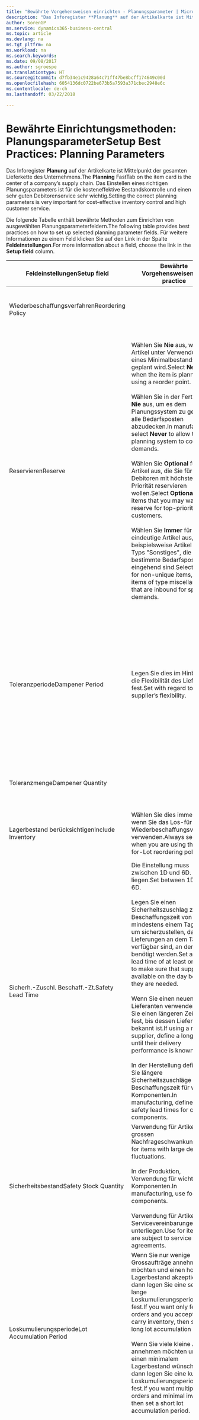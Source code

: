 ```yaml
---
title: "Bewährte Vorgehensweisen einrichten - Planungsparameter | Microsoft Docs"
description: "Das Inforegister **Planung** auf der Artikelkarte ist Mittelpunkt der gesamten Lieferkette des Unternehmens. Das Einstellen eines richtigen Planungsparameters ist für die kosteneffektive Bestandskontrolle und einen sehr guten Debitorenservice sehr wichtig."
author: SorenGP
ms.service: dynamics365-business-central
ms.topic: article
ms.devlang: na
ms.tgt_pltfrm: na
ms.workload: na
ms.search.keywords: 
ms.date: 09/08/2017
ms.author: sgroespe
ms.translationtype: HT
ms.sourcegitcommit: d7fb34e1c9428a64c71ff47be8bcff174649c00d
ms.openlocfilehash: 6054136dc0722be673b5a7593a371cbec2948e6c
ms.contentlocale: de-ch
ms.lasthandoff: 03/22/2018

---
```

# <a name="setup-best-practices-planning-parameters"></a><span data-ttu-id="3f8d4-104">Bewährte Einrichtungsmethoden: Planungsparameter</span><span class="sxs-lookup"><span data-stu-id="3f8d4-104">Setup Best Practices: Planning Parameters</span></span>
<span data-ttu-id="3f8d4-105">Das Inforegister **Planung** auf der Artikelkarte ist Mittelpunkt der gesamten Lieferkette des Unternehmens.</span><span class="sxs-lookup"><span data-stu-id="3f8d4-105">The **Planning** FastTab on the item card is the center of a company’s supply chain.</span></span> <span data-ttu-id="3f8d4-106">Das Einstellen eines richtigen Planungsparameters ist für die kosteneffektive Bestandskontrolle und einen sehr guten Debitorenservice sehr wichtig.</span><span class="sxs-lookup"><span data-stu-id="3f8d4-106">Setting the correct planning parameters is very important for cost-effective inventory control and high customer service.</span></span>  

 <span data-ttu-id="3f8d4-107">Die folgende Tabelle enthält bewährte Methoden zum Einrichten von ausgewählten Planungsparameterfeldern.</span><span class="sxs-lookup"><span data-stu-id="3f8d4-107">The following table provides best practices on how to set up selected planning parameter fields.</span></span> <span data-ttu-id="3f8d4-108">Für weitere Informationen zu einem Feld klicken Sie auf den Link in der Spalte **Feldeinstellungen**.</span><span class="sxs-lookup"><span data-stu-id="3f8d4-108">For more information about a field, choose the link in the **Setup field** column.</span></span>  

|<span data-ttu-id="3f8d4-109">Feldeinstellungen</span><span class="sxs-lookup"><span data-stu-id="3f8d4-109">Setup field</span></span>|<span data-ttu-id="3f8d4-110">Bewährte Vorgehensweisen</span><span class="sxs-lookup"><span data-stu-id="3f8d4-110">Best practice</span></span>|<span data-ttu-id="3f8d4-111">Bemerkung</span><span class="sxs-lookup"><span data-stu-id="3f8d4-111">Comment</span></span>|  
|-----------------|-------------------|-------------|  
|<span data-ttu-id="3f8d4-112">Wiederbeschaffungsverfahren</span><span class="sxs-lookup"><span data-stu-id="3f8d4-112">Reordering Policy</span></span>||<span data-ttu-id="3f8d4-113">Weitere Informationen finden Sie unter [Bewährte Einrichtungsmethoden: Wiederbeschaffungsverfahren](setup-best-practices-reordering-policies.md).</span><span class="sxs-lookup"><span data-stu-id="3f8d4-113">For more information, see [Setup Best Practices: Reordering Policies](setup-best-practices-reordering-policies.md).</span></span>|  
|<span data-ttu-id="3f8d4-114">Reservieren</span><span class="sxs-lookup"><span data-stu-id="3f8d4-114">Reserve</span></span>|<span data-ttu-id="3f8d4-115">Wählen Sie **Nie** aus, wenn der Artikel unter Verwendung eines Minimalbestands geplant wird.</span><span class="sxs-lookup"><span data-stu-id="3f8d4-115">Select **Never** when the item is planned using a reorder point.</span></span><br /><br /> <span data-ttu-id="3f8d4-116">Wählen Sie in der Fertigung **Nie** aus, um es dem Planungssystem zu gestatten, alle Bedarfsposten abzudecken.</span><span class="sxs-lookup"><span data-stu-id="3f8d4-116">In manufacturing, select **Never** to allow the planning system to cover all demands.</span></span><br /><br /> <span data-ttu-id="3f8d4-117">Wählen Sie **Optional** für Artikel aus, die Sie für Debitoren mit höchster Priorität reservieren wollen.</span><span class="sxs-lookup"><span data-stu-id="3f8d4-117">Select **Optional** for items that you may want to reserve for top-priority customers.</span></span><br /><br /> <span data-ttu-id="3f8d4-118">Wählen Sie **Immer** für nicht eindeutige Artikel aus, wie beispielsweise Artikel des Typs "Sonstiges", die für bestimmte Bedarfsposten eingehend sind.</span><span class="sxs-lookup"><span data-stu-id="3f8d4-118">Select **Always** for non-unique items, such as items of type miscellaneous that are inbound for specific demands.</span></span>|<span data-ttu-id="3f8d4-119">Reservierungen wirken im Allgemeinen dem Zweck der Planung entgegen, nämlich einem Ausgleich zwischen Bedarf und Vorrat.</span><span class="sxs-lookup"><span data-stu-id="3f8d4-119">Reservations generally counteract the purpose of planning, which is to balance demand and supply.</span></span> <span data-ttu-id="3f8d4-120">Daher sollten Artikel, die für die Planung eingerichtet wurden, im Allgemeinen nicht reserviert werden.</span><span class="sxs-lookup"><span data-stu-id="3f8d4-120">Therefore, items that are set up for planning should generally not be reserved.</span></span><br /><br /> <span data-ttu-id="3f8d4-121">Wenn der Benutzer eine Lagerbestandsmenge für zukünftigen Bedarf reserviert, wird die Planungsgrundlage gestört, und der Minimalbestand funktioniert möglicherweise nicht ordnungsgemäss.</span><span class="sxs-lookup"><span data-stu-id="3f8d4-121">If the user reserves an inventory quantity for future demand, then the planning foundation will be disturbed, and the reorder point may not work correctly.</span></span> <span data-ttu-id="3f8d4-122">Selbst wenn der voraussichtliche Lagerbestand im Hinblick auf den Minimalbestand akzeptabel ist, stehen die Mengen möglicherweise aufgrund der Reservierung nicht zur Verfügung.</span><span class="sxs-lookup"><span data-stu-id="3f8d4-122">Even if the projected inventory level is acceptable with regard to the reorder point, the quantities may not be available because of the reservation.</span></span>|  
|<span data-ttu-id="3f8d4-123">Toleranzperiode</span><span class="sxs-lookup"><span data-stu-id="3f8d4-123">Dampener Period</span></span>|<span data-ttu-id="3f8d4-124">Legen Sie dies im Hinblick auf die Flexibilität des Lieferanten fest.</span><span class="sxs-lookup"><span data-stu-id="3f8d4-124">Set with regard to the supplier’s flexibility.</span></span>|<span data-ttu-id="3f8d4-125">Wenn der Lieferant Änderungen in letzter Minute an den Aufträgen akzeptiert, verwenden Sie eine längere Periode.</span><span class="sxs-lookup"><span data-stu-id="3f8d4-125">If the supplier accepts last-minute changes to orders, then use a longer period.</span></span> <span data-ttu-id="3f8d4-126">Wenn für den Lieferanten eine feste Planung erforderlich ist, dann halten Sie die Periode so kurz wie möglich.</span><span class="sxs-lookup"><span data-stu-id="3f8d4-126">If the supplier requires firm planning, then shorten your period as much as possible.</span></span><br /><br /> <span data-ttu-id="3f8d4-127">Informationen zur globalen Einrichtung, siehe [Designdetails: Planungsparameter](design-details-planning-parameters.md).</span><span class="sxs-lookup"><span data-stu-id="3f8d4-127">For information about the global setup, see [Design Details: Planning Parameters](design-details-planning-parameters.md).</span></span>|  
|<span data-ttu-id="3f8d4-128">Toleranzmenge</span><span class="sxs-lookup"><span data-stu-id="3f8d4-128">Dampener Quantity</span></span>||<span data-ttu-id="3f8d4-129">Informationen zur globalen Einrichtung, siehe [Designdetails: Planungsparameter](design-details-planning-parameters.md).</span><span class="sxs-lookup"><span data-stu-id="3f8d4-129">For information about the global setup, see [Design Details: Planning Parameters](design-details-planning-parameters.md).</span></span>|  
|<span data-ttu-id="3f8d4-130">Lagerbestand berücksichtigen</span><span class="sxs-lookup"><span data-stu-id="3f8d4-130">Include Inventory</span></span>|<span data-ttu-id="3f8d4-131">Wählen Sie dies immer aus, wenn Sie das Los-für-Los-Wiederbeschaffungsverfahren verwenden.</span><span class="sxs-lookup"><span data-stu-id="3f8d4-131">Always select when you are using the Lot-for-Lot reordering policy.</span></span>|<span data-ttu-id="3f8d4-132">Wählen Sie dies nur in bestimmten Fällen nicht aus, beispielsweise wenn keine Lagerartikel verkäuflich sind.</span><span class="sxs-lookup"><span data-stu-id="3f8d4-132">Do not select only in special situations, such as when inventory items are not sellable.</span></span>|  
|<span data-ttu-id="3f8d4-133">Sicherh.-Zuschl. Beschaff.-Zt.</span><span class="sxs-lookup"><span data-stu-id="3f8d4-133">Safety Lead Time</span></span>|<span data-ttu-id="3f8d4-134">Die Einstellung muss zwischen 1D und 6D. liegen.</span><span class="sxs-lookup"><span data-stu-id="3f8d4-134">Set between 1D and 6D.</span></span><br /><br /> <span data-ttu-id="3f8d4-135">Legen Sie einen Sicherheitszuschlag zur Beschaffungszeit von mindestens einem Tag fest, um sicherzustellen, dass die Lieferungen an dem Tag verfügbar sind, an dem sie benötigt werden.</span><span class="sxs-lookup"><span data-stu-id="3f8d4-135">Set a safety lead time of at least one day to make sure that supplies are available on the day before they are needed.</span></span><br /><br /> <span data-ttu-id="3f8d4-136">Wenn Sie einen neuen Lieferanten verwenden, legen Sie einen längeren Zeitraum fest, bis dessen Liefertreue bekannt ist.</span><span class="sxs-lookup"><span data-stu-id="3f8d4-136">If using a new supplier, define a longer time until their delivery performance is known.</span></span><br /><br /> <span data-ttu-id="3f8d4-137">In der Herstellung definieren Sie längere Sicherheitszuschläge zur Beschaffungszeit für wichtige Komponenten.</span><span class="sxs-lookup"><span data-stu-id="3f8d4-137">In manufacturing, define longer safety lead times for critical components.</span></span>|<span data-ttu-id="3f8d4-138">Vom System geplante Lieferungen, um zu vermeiden, dass am gleichen Tag, an dem Bestand nicht lieferbar ist, Bestand nicht lieferbar ist.</span><span class="sxs-lookup"><span data-stu-id="3f8d4-138">Supply that is planned by the system to avoid a stock-out will arrive on the same day that the stock-out occurs.</span></span> <span data-ttu-id="3f8d4-139">Dies kann sich möglicherweise als mehrere Stunden zu spät erweisen, wenn beispielsweise der Bedarf morgens erforderlich ist und die Lieferung am Nachmittag eingeht.</span><span class="sxs-lookup"><span data-stu-id="3f8d4-139">This may be several hours too late if, for example, the demand is needed in the morning and the supply arrives in the afternoon.</span></span> <span data-ttu-id="3f8d4-140">**Hinweis:** Das Feld **Sicherh.-Zuschl.-Zt.** verwendet den Basiskalender.</span><span class="sxs-lookup"><span data-stu-id="3f8d4-140">**Note:**  The **Safety Lead Time** field uses the base calendar.</span></span> <span data-ttu-id="3f8d4-141">Daher bedeutet 14T nicht notwendigerweise zwei Wochen.</span><span class="sxs-lookup"><span data-stu-id="3f8d4-141">Therefore, 14D is not necessarily two weeks.</span></span>|  
|<span data-ttu-id="3f8d4-142">Sicherheitsbestand</span><span class="sxs-lookup"><span data-stu-id="3f8d4-142">Safety Stock Quantity</span></span>|<span data-ttu-id="3f8d4-143">Verwendung für Artikel mit grossen Nachfrageschwankungen.</span><span class="sxs-lookup"><span data-stu-id="3f8d4-143">Use for items with large demand fluctuations.</span></span><br /><br /> <span data-ttu-id="3f8d4-144">In der Produktion, Verwendung für wichtige Komponenten.</span><span class="sxs-lookup"><span data-stu-id="3f8d4-144">In manufacturing, use for critical components.</span></span><br /><br /> <span data-ttu-id="3f8d4-145">Verwendung für Artikel, die Servicevereinbarungen unterliegen.</span><span class="sxs-lookup"><span data-stu-id="3f8d4-145">Use for items that are subject to service agreements.</span></span>|<span data-ttu-id="3f8d4-146">Wenn das Feld **Minimalbestant** nicht ausgefüllt ist, dann dient der Sicherheitsbestand auch als Minimalbestand.</span><span class="sxs-lookup"><span data-stu-id="3f8d4-146">If the **Reorder Point** field is not filled, then the safety stock quantity also functions as a reorder point.</span></span>|  
|<span data-ttu-id="3f8d4-147">Loskumulierungsperiode</span><span class="sxs-lookup"><span data-stu-id="3f8d4-147">Lot Accumulation Period</span></span>|<span data-ttu-id="3f8d4-148">Wenn Sie nur wenige Grossaufträge annehmen möchten und einen hohen Lagerbestand akzeptieren, dann legen Sie eine sehr lange Loskumulierungsperiode fest.</span><span class="sxs-lookup"><span data-stu-id="3f8d4-148">If you want only few big orders and you accept to carry inventory, then set a long lot accumulation period.</span></span><br /><br /> <span data-ttu-id="3f8d4-149">Wenn Sie viele kleine Aufträge annehmen möchten und sich einen minimalem Lagerbestand wünschen, dann legen Sie eine kurze Loskumulierungsperiode fest.</span><span class="sxs-lookup"><span data-stu-id="3f8d4-149">If you want multiple small orders and minimal inventory, then set a short lot accumulation period.</span></span>|<span data-ttu-id="3f8d4-150">Die Loskumulierungsperiode ist im Allgemeinen die längste Periode, in der Sie über Lagerbestand verfügen.</span><span class="sxs-lookup"><span data-stu-id="3f8d4-150">The lot accumulation period is generally the longest period that you will carry inventory.</span></span>|  
|<span data-ttu-id="3f8d4-151">Minimalbestand</span><span class="sxs-lookup"><span data-stu-id="3f8d4-151">Reorder Point</span></span>|<span data-ttu-id="3f8d4-152">Ermitteln Sie den Minimalbestand auf Basis des Anforderungsprofils des Artikels.</span><span class="sxs-lookup"><span data-stu-id="3f8d4-152">Base the reorder point on the item’s demand profile.</span></span>|<span data-ttu-id="3f8d4-153">Wenn laut historischen Daten während einer Beschaffungszeit von sieben Tagen der durchschnittliche Bedarf des Artikels 100 Einheiten beträgt, kann der Minimalbestand auf 100 festgelegt werden.</span><span class="sxs-lookup"><span data-stu-id="3f8d4-153">If historical data shows that the item’s average demand is 100 units during a lead time of seven days, then the reorder point can be set to 100 as a minimum.</span></span><br /><br /> <span data-ttu-id="3f8d4-154">Das bedeutet, dass bei einer Abnahme des Lagerbestands auf unter 100 Einheiten das Planungssystem die Wiederbeschaffung des Artikels vorschlägt, da für die Wiederbeschaffung sieben Tage benötigt werden und genügend Einheiten vorhanden sein müssen, um den Bedarf in diesen sieben Tagen zu decken.</span><span class="sxs-lookup"><span data-stu-id="3f8d4-154">This means that when the inventory level falls below 100 units, then the planning system will suggest to replenish because it takes seven days to supply the item, and there must be enough to cover the demand within those seven days.</span></span>|  
|<span data-ttu-id="3f8d4-155">Zeitrahmen</span><span class="sxs-lookup"><span data-stu-id="3f8d4-155">Time Bucket</span></span>|<span data-ttu-id="3f8d4-156">Ein leeres Feld bedeutet, dass der Lagerbestand jeden Tag überprüft wird.</span><span class="sxs-lookup"><span data-stu-id="3f8d4-156">Leave blank, meaning that the inventory level is checked every day.</span></span>|<span data-ttu-id="3f8d4-157">Bei täglicher Überprüfung des Lagerbestands ist eine optimale Planung des Minimalbestands sichergestellt.</span><span class="sxs-lookup"><span data-stu-id="3f8d4-157">Checking the inventory level every day ensures optimal reorder point planning.</span></span> <span data-ttu-id="3f8d4-158">**Hinweis:** Ein Zeitrahmen von 1W bedeutet, dass der Lagerbestand möglicherweise eine Woche bevor ein Beschaffungsauftrag vorgeschlagen wird, unter dem Minimalbestand liegt.</span><span class="sxs-lookup"><span data-stu-id="3f8d4-158">**Note:**  A time bucket of 1W means that the inventory level may be below the reorder point for one week before a supply order is suggested.</span></span>|  
|<span data-ttu-id="3f8d4-159">Rundungspräzision</span><span class="sxs-lookup"><span data-stu-id="3f8d4-159">Rounding Precision</span></span>|<span data-ttu-id="3f8d4-160">In der teuren Produktion auf 0,00001 festgelegt.</span><span class="sxs-lookup"><span data-stu-id="3f8d4-160">In expensive manufacturing, set to 0.00001.</span></span>|<span data-ttu-id="3f8d4-161">Grosse Rundungsmengen an Ausschuss oder Materialverbrauch können zu sehr hohen Lagerkosten führen.</span><span class="sxs-lookup"><span data-stu-id="3f8d4-161">Large rounding quantities of scrap or material consumption can amount to very large inventory costs.</span></span> <span data-ttu-id="3f8d4-162">Es kann daher von Bedeutung sein, die kleinste Rundungspräzision festzulegen, um diese potenziellen Kosten zu minimieren.</span><span class="sxs-lookup"><span data-stu-id="3f8d4-162">It may therefore be relevant to set the smallest rounding precision to minimize this potential cost.</span></span>|  

> [!NOTE]  
>  <span data-ttu-id="3f8d4-163">Die bewährten Methoden zu Planungsparametern auf Artikelkarten gelten auch für dieselben Felder auf Lagerhaltungsdatenkarten.</span><span class="sxs-lookup"><span data-stu-id="3f8d4-163">The best practices for planning parameters on item cards also apply to the same fields on SKU cards.</span></span>  
>   
>  <span data-ttu-id="3f8d4-164">Wenn Unternehmen den Bedarf an verschiedenen Lagerorten planen, empfiehlt es sich, für jeden Standort Lagerhaltungsdaten festzulegen und den gesamten Bedarf mit einem Wert im Feld **Lagerortcode** zu erstellen.</span><span class="sxs-lookup"><span data-stu-id="3f8d4-164">If companies plan for demand at different locations, then it is strongly advised to define SKUs for each location and that all demand is created by using a value in the **Location Code** field.</span></span> <span data-ttu-id="3f8d4-165">Weitere Informationen finden Sie unter [Designdetails: Bedarf an leerem Lagerort](design-details-demand-at-blank-location.md)</span><span class="sxs-lookup"><span data-stu-id="3f8d4-165">For more information, see [Design Details: Demand at Blank Location](design-details-demand-at-blank-location.md).</span></span>  

## <a name="see-also"></a><span data-ttu-id="3f8d4-166">Siehe auch</span><span class="sxs-lookup"><span data-stu-id="3f8d4-166">See Also</span></span>  
 <span data-ttu-id="3f8d4-167">[Bewährte Einrichtungsmethoden: Beschaffungsplanung](setup-best-practices-supply-planning.md) </span><span class="sxs-lookup"><span data-stu-id="3f8d4-167">[Setup Best Practices: Supply Planning](setup-best-practices-supply-planning.md) </span></span>  
 <span data-ttu-id="3f8d4-168">[Designdetails: Vorratsplanung](design-details-supply-planning.md) </span><span class="sxs-lookup"><span data-stu-id="3f8d4-168">[Design Details: Supply Planning](design-details-supply-planning.md) </span></span>  
 [<span data-ttu-id="3f8d4-169">Richten Sie komplexe Anwendungsbereiche mithilfe bewährter Methoden ein</span><span class="sxs-lookup"><span data-stu-id="3f8d4-169">Set Up Complex Application Areas Using Best Practices</span></span>](set-up-complex-application-areas-using-best-practices.md)  
 <span data-ttu-id="3f8d4-170">[Arbeiten mit [!INCLUDE[d365fin](includes/d365fin_md.md)]](ui-work-product.md)</span><span class="sxs-lookup"><span data-stu-id="3f8d4-170">[Working with [!INCLUDE[d365fin](includes/d365fin_md.md)]](ui-work-product.md)</span></span>

